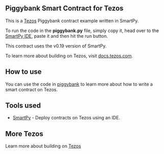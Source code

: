 ## Piggybank Smart Contract for Tezos

This is a [Tezos](https://tezos.com/) Piggybank contract example written in SmartPy.

To run the code in the **piggybank.py** file, simply copy it, head over to the [SmartPy IDE](https://smartpy.io/ide), paste it and then hit the run button.

This contract uses the v0.19 version of SmartPy.

To learn more about building on Tezos, visit [docs.tezos.com](https://docs.tezos.com).

## How to use

You can use the code in [piggybank](multisig.py) to learn more about how to write a smart contract on Tezos.

## Tools used

- [SmartPy](https://smartpy.io/ide) - Deploy contracts on Tezos using an IDE.

## More Tezos

Learn more about building on [Tezos](https://docs.tezos.com)
